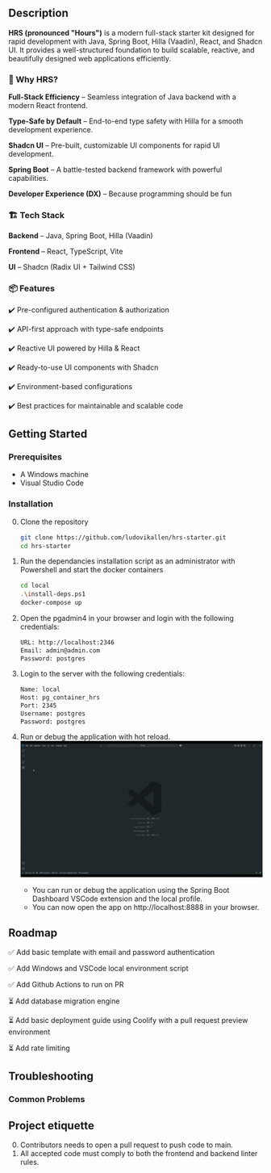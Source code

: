 ## Description

**HRS (pronounced "Hours")** is a modern full-stack starter kit designed for rapid development with Java, Spring Boot, Hilla (Vaadin), React, and Shadcn UI. It provides a well-structured foundation to build scalable, reactive, and beautifully designed web applications efficiently.

### 🚀 Why HRS?

**Full-Stack Efficiency** – Seamless integration of Java backend with a modern React frontend.

**Type-Safe by Default** – End-to-end type safety with Hilla for a smooth development experience.

**Shadcn UI** – Pre-built, customizable UI components for rapid UI development.

**Spring Boot** – A battle-tested backend framework with powerful capabilities.

**Developer Experience (DX)** – Because programming should be fun

### 🏗 Tech Stack

**Backend** – Java, Spring Boot, Hilla (Vaadin)

**Frontend** – React, TypeScript, Vite

**UI** – Shadcn (Radix UI + Tailwind CSS)

### 📦 Features

✔️ Pre-configured authentication & authorization

✔️ API-first approach with type-safe endpoints

✔️ Reactive UI powered by Hilla & React

✔️ Ready-to-use UI components with Shadcn

✔️ Environment-based configurations

✔️ Best practices for maintainable and scalable code

## Getting Started

### Prerequisites

-   A Windows machine
-   Visual Studio Code

### Installation

0. Clone the repository

    ```bash
    git clone https://github.com/ludovikallen/hrs-starter.git
    cd hrs-starter
    ```

1. Run the dependancies installation script as an administrator with Powershell and start the docker containers

    ```bash
    cd local
    .\install-deps.ps1
    docker-compose up
    ```

2. Open the pgadmin4 in your browser and login with the following credentials:

    ```
    URL: http://localhost:2346
    Email: admin@admin.com
    Password: postgres
    ```

3. Login to the server with the following credentials:

    ```
    Name: local
    Host: pg_container_hrs
    Port: 2345
    Username: postgres
    Password: postgres
    ```

4. Run or debug the application with hot reload. ![](docs/ressources/run.gif)

    - You can run or debug the application using the Spring Boot Dashboard VSCode extension and the local profile.
    - You can now open the app on http://localhost:8888 in your browser.

## Roadmap

✅ Add basic template with email and password authentication

✅ Add Windows and VSCode local environment script

✅ Add Github Actions to run on PR

⏳ Add database migration engine

⏳ Add basic deployment guide using Coolify with a pull request preview environment

⏳ Add rate limiting

## Troubleshooting

### Common Problems

## Project etiquette

0. Contributors needs to open a pull request to push code to main.
1. All accepted code must comply to both the frontend and backend linter rules.
